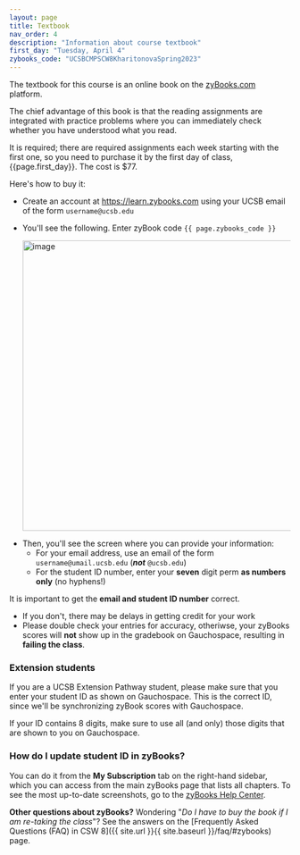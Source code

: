 ```yaml
---
layout: page
title: Textbook
nav_order: 4
description: "Information about course textbook"
first_day: "Tuesday, April 4"
zybooks_code: "UCSBCMPSCW8KharitonovaSpring2023"
---
```



The textbook for this course is an online book on the [zyBooks.com](https://zybooks.com) platform.

The chief advantage of this book is that the reading assignments are
integrated with practice problems where you can immediately check
whether you have understood what you read.

It is required; there are required assignments each week starting with the first one, so you need to
purchase it by the first day of class, {{page.first_day}}.  The cost is $77.

Here's how to buy it:

* Create an account at <https://learn.zybooks.com> using your UCSB email of the form `username@ucsb.edu`
* You'll see the following. Enter zyBook code `{{ page.zybooks_code }}`

  <img width="520" alt="image" src="https://user-images.githubusercontent.com/1119017/210282761-e3772e49-b5cf-41b4-a7bd-bd29e53eda20.png">

<!--
* Then, you'll see the following:
-->

<!--
  <img width="257" alt="image" src="https://user-images.githubusercontent.com/1119017/210288335-f1b34f35-bfe5-41a7-8d5b-e56f3b8b471a.png">
-->

* Then, you'll see the screen where you can provide your information: 
    * For your email address, use an email of the form `username@umail.ucsb.edu` (**_not_** `@ucsb.edu`)
    * For the student ID number, enter your **seven** digit perm **as numbers only** (no hyphens!)

<!--
* For section, there is a dropdown; please, **select `TR-Kharitonova`** (NOT `MW-Conrad`, since your section needs to match the one that you are enrolled in - see below)
  <img width="263" alt="image" src="https://user-images.githubusercontent.com/1119017/210288409-cde119ab-1509-46d4-a4f5-bba4d71a97ee.png">
It is important to get the **email, section and student ID number** correct.
-->

It is important to get the **email and student ID number** correct.
* If you don't, there may be delays in getting credit for your work
* Please double check your entries for accuracy, otheriwse, your zyBooks scores will **not** show up in the gradebook on Gauchospace, resulting in **failing the class**.

### Extension students

If you are a UCSB Extension Pathway student, please make sure that you enter your student ID as shown on Gauchospace. 
This is the correct ID, since we'll be synchronizing zyBook scores with Gauchospace.

If your ID contains 8 digits, make sure to use all (and only) those digits that are shown to you on Gauchospace.


### How do I update student ID in zyBooks?

You can do it from the **My Subscription** tab on the right-hand sidebar, which you can access from the main zyBooks page that lists all chapters. To see the most up-to-date screenshots, go to the [zyBooks Help Center](https://support.zybooks.com/hc/en-us/articles/360007536713-How-do-I-change-my-email-address-password-student-ID-or-class-section-).


**Other questions about zyBooks?** Wondering "_Do I have to buy the book if I am re-taking the class_"? See the answers on the [Frequently Asked Questions (FAQ) in CSW 8]({{ site.url }}{{ site.baseurl }}/faq/#zybooks) page.
 
